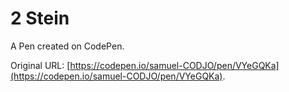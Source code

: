 # 2 Stein

A Pen created on CodePen.

Original URL: [https://codepen.io/samuel-CODJO/pen/VYeGQKa](https://codepen.io/samuel-CODJO/pen/VYeGQKa).

